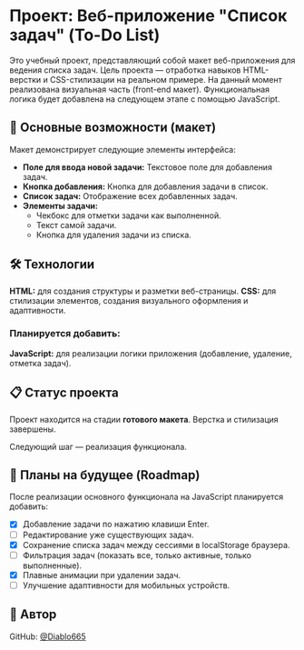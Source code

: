 # Проект: Веб-приложение "Список задач" (To-Do List)

Это учебный проект, представляющий собой макет веб-приложения для ведения списка задач. Цель проекта — отработка навыков HTML-верстки и CSS-стилизации на реальном примере.
На данный момент реализована визуальная часть (front-end макет). Функциональная логика будет добавлена на следующем этапе с помощью JavaScript.

## 🚀 Основные возможности (макет)

Макет демонстрирует следующие элементы интерфейса:
- **Поле для ввода новой задачи:** Текстовое поле для добавления задач.
- **Кнопка добавления:** Кнопка для добавления задачи в список.
- **Список задач:** Отображение всех добавленных задач.
- **Элементы задачи:**
    - Чекбокс для отметки задачи как выполненной.
    - Текст самой задачи.
    - Кнопка для удаления задачи из списка.

## 🛠️ Технологии

**HTML:** для создания структуры и разметки веб-страницы.
**CSS:** для стилизации элементов, создания визуального оформления и адаптивности.

### Планируется добавить:

**JavaScript:** для реализации логики приложения (добавление, удаление, отметка задач).

## 📋 Статус проекта

Проект находится на стадии **готового макета**. Верстка и стилизация завершены. 

Следующий шаг — реализация функционала.

## 🎯 Планы на будущее (Roadmap)
После реализации основного функционала на JavaScript планируется добавить:
- [x] Добавление задачи по нажатию клавиши Enter.
- [ ] Редактирование уже существующих задач.
- [x] Сохранение списка задач между сессиями в localStorage браузера.
- [ ] Фильтрация задач (показать все, только активные, только выполненные).
- [x] Плавные анимации при удалении задач.
- [ ] Улучшение адаптивности для мобильных устройств.

## 👤 Автор
GitHub: [@Diablo665](https://github.com/Diablo665)
